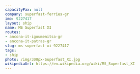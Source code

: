 ```yaml
---
capacityPax: null
company: superfast-ferries-gr
imo: 9227417
layout: ship
name: MS Superfast XI
routes:
- ancona-it-igoumenitsa-gr
- ancona-it-patras-gr
slug: ms-superfast-xi-9227417
tags:
- ship
photo: /img/300px-Superfast_XI.jpg
wikipediaUrl: https://en.wikipedia.org/wiki/MS_Superfast_XI
---
```

